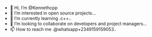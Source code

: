 - 👋 Hi, I’m @Kennethcpp
- 👀 I’m interested in open source projects...
- 🌱 I’m currently learning .c++..
- 💞️ I’m looking to collaborate on developers and project managers...
- 📫 How to reach me .@whatsapp+2349159159053..

<!---
Kennethcpp/Kennethcpp is a ✨ special ✨ repository because its `README.md` (this file) appears on your GitHub profile.
You can click the Preview link to take a look at your changes.
--->
